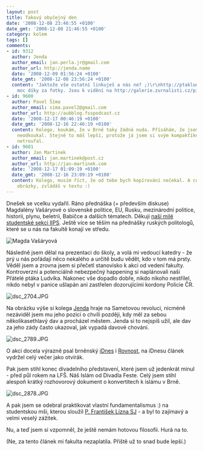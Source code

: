 ```yaml
---
layout: post
title: Takový obyčejný den
date: '2008-12-08 23:46:55 +0100'
date_gmt: '2008-12-08 21:46:55 +0100'
category: kolem
tags: []
comments:
- id: 9312
  author: Jenda
  author_email: jan.perla.jr@gmail.com
  author_url: http://jenda.name
  date: '2008-12-09 01:56:24 +0100'
  date_gmt: '2008-12-08 23:56:24 +0100'
  content: "Jaktože vše ostatní linkuješ a nás ne? ;)\r\nhttp://ptakludvik.zurnalisti.cz/happening\r\nKaždopádně
    moc díky za fotky. Jsou k vidění na http://galerie.zurnalisti.cz/picture.php?/168/category/4"
- id: 9600
  author: Pavel Šíma
  author_email: sima.pavel2@gmail.com
  author_url: http://aubblog.fsspodcast.cz
  date: '2008-12-17 00:46:19 +0100'
  date_gmt: '2008-12-16 22:46:19 +0100'
  content: Kolego, koukám, že v Brně taky žádná nuda. Přísáhám, že jsem nápad od tebe
    neodkoukal. Stejně to máš lepší, protože já jsem si svým kompakťíkem dokumentovat
    netroufal.
- id: 9601
  author: Jan Martinek
  author_email: jan.martinek@post.cz
  author_url: http://jan-martinek.com
  date: '2008-12-17 01:09:19 +0100'
  date_gmt: '2008-12-16 23:09:19 +0100'
  content: Kolego, musím říct, že od tebe bych kopírování nečekal. A co já musím vynahradit
    obrázky, zvládáš v textu :)
---
```

<p>Dnešek se vcelku vydařil. Ráno přednáška (+ především diskuse) Magdalény Vašáryové o slovenské politice, EU, Rusku, mezinárodní politice, historii, plynu, beletrii, Babičce a dalších tématech. Děkuji <a href="http://www.iips.cz/">naší milé studentské sekci IIPS</a>. Ještě více se těším na přednášky ruských politologů, které se u nás na fakultě konají ve středu.</p>
<p><img src='%base_url%/assets/wp-uploads/2008/12/dsc_2649.JPG' alt='Magda Vašáryová' /></p>
<p>Následně jsem dělal na prezentaci do školy, a volá mi vedoucí katedry - že prý u nás pořádají něco nekalého a určitě budu vědět, kdo v tom má prsty. Věděl jsem a zrovna jsem si přečetl stanovisko k akci od vedení fakulty. Kontroverzní a potenciálně nebezpečný happening si naplánovali naši Přátelé ptáka Ludvíka. Nakonec vše dopadlo dobře, nikdo nikoho nestřílel, nikdo nebyl v panice ušlapán ani zastřelen dozorujícími kordony Policie ČR.</p>
<p><img src='%base_url%/assets/wp-uploads/2008/12/dsc_2704.JPG' alt='dsc_2704.JPG' /></p>
<p>Na obrázku výše si kolega <a href="http://jenda.name/">Jenda</a> hraje na Sametovou revoluci, nicméně nezáviděl jsem mu jeho pozici o chvíli později, kdy měl za sebou několikasethlavý dav a procházel městem. Jenda si to nejspíš užil, ale dav za jeho zády často ukazoval, jak vypadá davové chování. </p>
<p><img src='%base_url%/assets/wp-uploads/2008/12/dsc_2789.JPG' alt='dsc_2789.JPG' /></p>
<p>O akci docela výrazně psal brněnský <a href="http://zpravy.idnes.cz/studenti-brnenske-zurnalistiky-kvuli-kritice-nasili-vyrazili-do-ulic-1md-/brno.asp?c=A081208_192707_brno_dmk">iDnes</a> i <a href="http://brnensky.denik.cz/zpravy_region/obrazem-brnem-prosel-pruvod-odpurcu-zbrani20081208.html">Rovnost</a>, na iDnesu článek vydržel celý večer jako otvírák.</p>
<p>Pak jsem stihl konec divadelního představení, které jsem už jedenkrát minul - před půl rokem na LFŠ. Náš Islám od Divadla Feste. Celý jsem stihl alespoň krátký rozhovorový dokument o konvertitech k islámu v Brně.</p>
<p><img src='%base_url%/assets/wp-uploads/2008/12/dsc_2878.JPG' alt='dsc_2878.JPG' /></p>
<p>A pak jsem se odebral praktikovat vlastní fundamentalismus :) na studentskou mši, kterou sloužil <a href="http://www.jesuit.cz/clanek.php?id=307">P. František Lízna SJ</a> - a byl to zajímavý a velmi veselý zážitek.</p>
<p>Nu, a teď jsem si vzpomněl, že ještě nemám hotovou filosofii. Hurá na to.</p>
<p>(Ne, za tento článek mi fakulta nezaplatila. Příště už to snad bude lepší.)</p>
